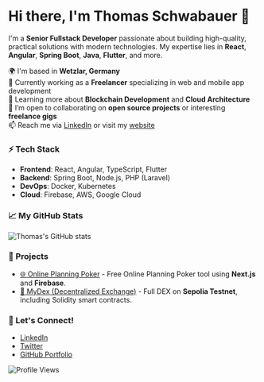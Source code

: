 # Hi there, I'm Thomas Schwabauer 👋

I'm a **Senior Fullstack Developer** passionate about building high-quality, practical solutions with modern technologies. My expertise lies in **React**, **Angular**, **Spring Boot**, **Java**, **Flutter**, and more. 

🌍 I'm based in **Wetzlar, Germany**  
💼 Currently working as a **Freelancer** specializing in web and mobile app development  
🌱 Learning more about **Blockchain Development** and **Cloud Architecture**  
👯 I’m open to collaborating on **open source projects** or interesting **freelance gigs**  
📫 Reach me via [LinkedIn](https://linkedin.com/in/thomas-schwabauer) or visit my [website](https://www.thomas-schwabauer.de)

### ⚡ Tech Stack

- **Frontend**: React, Angular, TypeScript, Flutter
- **Backend**: Spring Boot, Node.js, PHP (Laravel)
- **DevOps**: Docker, Kubernetes
- **Cloud**: Firebase, AWS, Google Cloud

### 📈 My GitHub Stats

![Thomas's GitHub stats](https://github-readme-stats.vercel.app/api?username=thomasschwabauer&show_icons=true&theme=radical)

### 🚀 Projects

- [🌐 Online Planning Poker](https://www.online-planning-poker.de) - Free Online Planning Poker tool using **Next.js** and **Firebase**.
- [🔄 MyDex (Decentralized Exchange)](https://my-o2wznex4e-tjoooobooo.vercel.app) - Full DEX on **Sepolia Testnet**, including Solidity smart contracts.

### 🔗 Let's Connect!

- [LinkedIn](https://linkedin.com/in/thomas-schwabauer)
- [Twitter](https://twitter.com/your_twitter_handle)
- [GitHub Portfolio](https://github.com/thomasschwabauer)

![Profile Views](https://komarev.com/ghpvc/?username=thomasschwabauer&color=blue)
